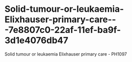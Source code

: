 # Solid-tumour-or-leukaemia-Elixhauser-primary-care---7e8807c0-22af-11ef-ba9f-3d1e4076db47
Solid tumour or leukaemia Elixhauser primary care - PH1097
